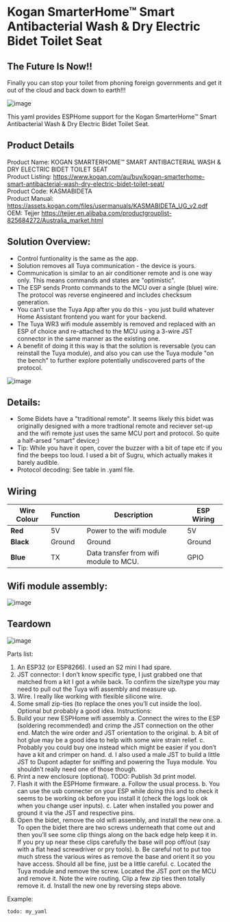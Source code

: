 # Kogan SmarterHome™ Smart Antibacterial Wash & Dry Electric Bidet Toilet Seat

## The Future Is Now!!
Finally you can stop your toilet from phoning foreign governments and get it out of the cloud and back down to earth!!!

![image](https://github.com/OkhammahkO/esphome_my_custom_components/assets/43776617/12326551-d852-4b70-8c4d-cae6e001090d)
 
This yaml provides ESPHome support for the Kogan SmarterHome™ Smart Antibacterial Wash & Dry Electric Bidet Toilet Seat.

## Product Details
Product Name:      KOGAN SMARTERHOME™ SMART ANTIBACTERIAL WASH & DRY ELECTRIC BIDET TOILET SEAT  
Product Listing:   https://www.kogan.com/au/buy/kogan-smarterhome-smart-antibacterial-wash-dry-electric-bidet-toilet-seat/  
Product Code:      KASMABIDETA  
Product Manual:    https://assets.kogan.com/files/usermanuals/KASMABIDETA_UG_v2.pdf  
OEM:               Tejjer https://tejjer.en.alibaba.com/productgrouplist-825684272/Australia_market.html  

## Solution Overview:
* Control funtionality is the same as the app.
* Solution removes all Tuya communication - the device is yours.
* Communication is similar to an air conditioner remote and is one way only. This means commands and states are "optimistic".
* The ESP sends Pronto commands to the MCU over a single (blue) wire. The protocol was reverse engineered and includes checksum generation. 
* You can't use the Tuya App after you do this - you just build whatever Home Assistant frontend you want for your backend.
* The Tuya WR3 wifi module assembly is removed and replaced with an ESP of choice and re-attached to the MCU using a 3-wire JST connector in the same manner as the existing one.
* A benefit of doing it this way is that the solution is reversable (you can reinstall the Tuya module), and also you can use the Tuya module "on the bench" to further explore potentially undiscovered parts of the protocol.   

![image](https://github.com/OkhammahkO/esphome_my_custom_components/assets/43776617/9b7b1ba4-1bef-4b2c-b360-266b64056bd5)


## Details:
* Some Bidets have a "traditional remote". It seems likely this bidet was originally designed with a more tradtional remote and reciever set-up and the wifi remote just uses the same MCU port and protocol. So quite a half-arsed "smart" device;)
* Tip: While you have it open, cover the buzzer with a bit of tape etc if you find the beeps too loud. I used a bit of Sugru, which actually makes it barely audible. 
* Protocol decoding: See table in .yaml file.

## Wiring
| **Wire Colour** | **Function** | **Description**                         |  **ESP Wiring**  |
|-----------------|--------------|-----------------------------------------|------------------|
| **Red**         | 5V           | Power to the wifi module                | 5V               |
| **Black**       | Ground       | Ground                                  | Ground           |
| **Blue**        | TX           | Data transfer from wifi module to MCU.  | GPIO             |

## Wifi module assembly:  
![image](https://github.com/OkhammahkO/esphome_my_custom_components/assets/43776617/ab443657-ad65-4f80-bbfc-16eceab5a957)

## Teardown
![image](https://github.com/OkhammahkO/esphome_my_custom_components/assets/43776617/f63378d9-b8c1-418d-99a5-042ef7a8c15d)

Parts list:
1.	An ESP32 (or ESP8266). I used an S2 mini I had spare.
2.	JST connector: I don’t know specific type, I just grabbed one that matched from a kit I got a while back. To confirm the size/type you may need to pull out the Tuya wifi assembly and measure up. 
3.	Wire. I really like working with flexible silicone wire. 
4.	Some small zip-ties (to replace the ones you’ll cut inside the loo). Optional but probably a good idea.
Instructions:
1.	Build your new ESPHome wifi assembly 
a.	Connect the wires to the ESP (soldering recommended) and crimp the JST connection on the other end. Match the wire order and JST orientation to the original. 
b.	A bit of hot glue may be a good idea to help with some wire strain relief.
c.	Probably you could buy one instead which might be easier if you don’t have a kit and crimper on hand.
d.	I also used a male JST to build a little JST to Dupont adapter for sniffing and powering the Tuya module. You shouldn’t really need one of those though.
2.	Print a new enclosure (optional). TODO: Publish 3d print model.
3.	Flash it with the ESPHome firmware. 
a.	Follow the usual process.
b.	You can use the usb connecter on your ESP while doing this and to check it seems to be working ok before you install it (check the logs look ok when you change user inputs).
c.	Later when installed you power and ground it via the JST and respective pins. 
4.	Open the bidet, remove the old wifi assembly, and install the new one.
a.	To open the bidet there are two screws underneath that come out and then you’ll see some clip things along on the back edge help keep it in. If you pry up near these clips carefully the base will pop off/out (say with a flat head screwdriver or pry tools).
b.	Be careful not to put too much stress the various wires as  remove the base and orient it so you have access. Should all be fine, just be a little careful.
c.	Located the Tuya module and remove the screw. Located the JST port on the MCU and remove it. Note the wire routing. Clip a few zip ties then totally remove it. 
d.	Install the new one by reversing steps above.




Example:

```
todo: my_yaml

```
